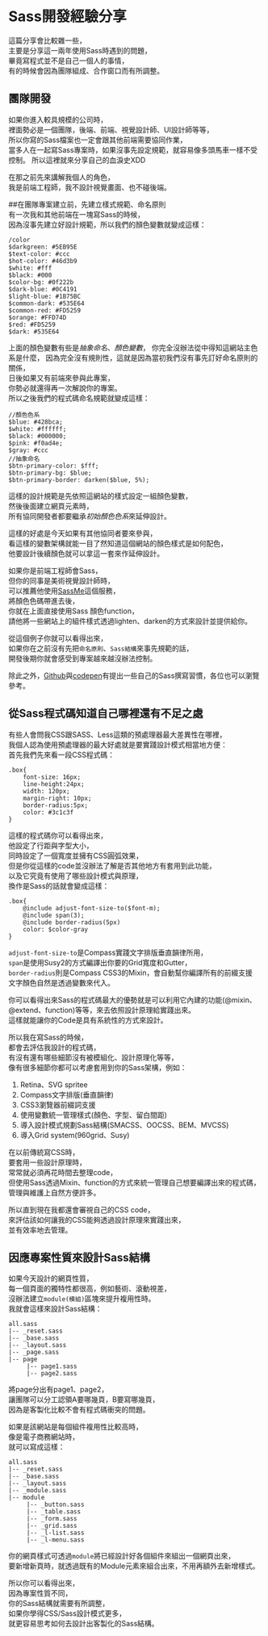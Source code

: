 # Sass開發經驗分享  
這篇分享會比較雜一些，  
主要是分享這一兩年使用Sass時遇到的問題，  
畢竟寫程式並不是自己一個人的事情，  
有的時候會因為團隊組成、合作窗口而有所調整。


## 團隊開發  
如果你進入較具規模的公司時，  
裡面勢必是一個團隊，後端、前端、視覺設計師、UI設計師等等，  
所以你寫的Sass檔案也一定會跟其他前端需要協同作業，  
當多人在一起寫Sass專案時，如果沒事先設定規範，就容易像多頭馬車一樣不受控制。
所以這裡就來分享自己的血淚史XDD  

在那之前先來講解我個人的角色，  
我是前端工程師，我不設計視覺畫面、也不碰後端。  

##在團隊專案建立前，先建立樣式規範、命名原則  
有一次我和其他前端在一塊寫Sass的時候，  
因為沒事先建立好設計規範，所以我們的顏色變數就變成這樣：  

	/color
	$darkgreen: #5EB95E
	$text-color: #ccc
	$hot-color: #46d3b9
	$white: #fff
	$black: #000
	$color-bg: #0f222b 
	$dark-blue: #0C4191
	$light-blue: #1B75BC
	$common-dark: #535E64
	$common-red: #FD5259
	$orange: #FFD74D
	$red: #FD5259
	$dark: #535E64

上面的顏色變數有些是*抽象命名*、*顏色變數*， 
你完全沒辦法從中得知這網站主色系是什麼， 
因為完全沒有規則性，這就是因為當初我們沒有事先訂好命名原則的關係，    
日後如果又有前端來參與此專案，  
你勢必就還得再一次解說你的專案。  
所以之後我們的程式碼命名規範就變成這樣：  

	//顏色色系
	$blue: #428bca;
	$white: #ffffff;
	$black: #000000;
	$pink: #f0ad4e;
	$gray: #ccc
	//抽象命名
	$btn-primary-color: $fff;
	$btn-primary-bg: $blue;
	$btn-primary-border: darken($blue, 5%); 

這樣的設計規範是先依照這網站的樣式設定一組顏色變數，  
然後後面建立網頁元素時，  
所有協同開發者都要繼承*初始顏色色系*來延伸設計。  

這樣的好處是今天如果有其他協同者要來參與，  
看這樣的變數架構就能一目了然知道這個網站的顏色樣式是如何配色，  
他要設計後續顏色就可以拿這一套來作延伸設計。  

如果你是前端工程師會Sass，  
但你的同事是美術視覺設計師時，  
可以推薦他使用<a href="http://sassme.arc90.com/">SassMe</a>這個服務，  
將顏色色碼帶進去後，  
你就在上面直接使用Sass 顏色function，  
請他將一些網站上的組件樣式透過lighten、darken的方式來設計並提供給你。   

從這個例子你就可以看得出來，  
如果你在之前沒有先把`命名原則`、`Sass結構`來事先規範的話，  
開發後期你就會感受到專案越來越沒辦法控制。

除此之外，<a href="https://github.com/styleguide/css" target="_blank">Github</a>與<a href="http://codepen.io/chriscoyier/blog/codepens-css">codepen</a>有提出一些自己的Sass撰寫習慣，各位也可以瀏覽參考。  

## 從Sass程式碼知道自己哪裡還有不足之處
有些人會問我CSS跟SASS、Less這類的預處理器最大差異性在哪裡，  
我個人認為使用預處理器的最大好處就是要實踐設計模式相當地方便：  
首先我們先來看一段CSS程式碼：  

	.box{
		font-size: 16px;
		line-height:24px;
		width: 120px;
		margin-right: 10px;
		border-radius:5px;
		color: #3c1c3f
	}
這樣的程式碼你可以看得出來，  
他設定了行距與字型大小，  
同時設定了一個寬度並擁有CSS圓弧效果，  
但是你從這樣的code並沒辦法了解是否其他地方有套用到此功能，  
以及它究竟有使用了哪些設計模式與原理，  
換作是Sass的話就會變成這樣： 

	.box{
		@include adjust-font-size-to($font-m);
		@include span(3);
		@include border-radius(5px)
		color: $color-gray
	}
`adjust-font-size-to`是Compass實踐文字排版垂直韻律所用，  
`span`是使用Susy2的方式編譯出你要的Grid寬度和Gutter，  
`border-radius`則是Compass CSS3的Mixin，會自動幫你編譯所有的前綴支援  
文字顏色自然是透過變數來代入。  

你可以看得出來Sass的程式碼最大的優勢就是可以利用它內建的功能(@mixin、@extend、function)等等，來去依照設計原理給實踐出來。  
這樣就能讓你的Code是具有系統性的方式來設計。
 
所以我在寫Sass的時候，  
都會去評估我設計的程式碼，  
有沒有還有哪些細節沒有被模組化、設計原理化等等，  
像有很多細節你都可以考慮套用到你的Sass架構，例如：  
1. Retina、SVG spritee
2. Compass文字排版(垂直韻律)
3. CSS3瀏覽器前綴詞支援
4. 使用變數統一管理樣式(顏色、字型、留白間距) 
5. 導入設計模式規劃Sass結構(SMACSS、OOCSS、BEM、MVCSS)
6. 導入Grid system(960grid、Susy)

在以前傳統寫CSS時，  
要套用一些設計原理時，  
常常就必須再花時間去整理code，  
但使用Sass透過Mixin、function的方式來統一管理自己想要編譯出來的程式碼，  
管理與維護上自然方便許多。  

所以直到現在我都還會審視自己的CSS code，  
來評估該如何讓我的CSS能夠透過設計原理來實踐出來，  
並有效率地去管理。


## 因應專案性質來設計Sass結構

如果今天設計的網頁性質，  
每一個頁面的獨特性都很高，例如藝術、滾動視差，  
沒辦法建立`module(模組)`區塊來提升複用性時。  
我就會這樣來設計Sass結構：
  
	all.sass
	|-- _reset.sass
	|-- _base.sass
	|-- _layout.sass
	|-- _page.sass
	|-- page
		 |-- page1.sass
		 |-- page2.sass

將page分出有page1、page2，  
讓團隊可以分工認領A要哪幾頁，B要寫哪幾頁，  
因為是客製化比較不會有程式碼衝突的問題。  

如果是該網站是每個組件複用性比較高時，  
像是電子商務網站時，  
就可以寫成這樣：  

	all.sass
	|-- _reset.sass
	|-- _base.sass
	|-- _layout.sass
	|-- _module.sass
	|-- module
		 |-- _button.sass
		 |-- _table.sass
		 |-- _form.sass
		 |-- _grid.sass
		 |-- _l-list.sass
		 |-- _l-menu.sass
你的網頁樣式可透過`module`將已經設計好各個組件來組出一個網頁出來，  
要新增新頁時，就透過既有的Module元素來組合出來，不用再額外去新增樣式。  

所以你可以看得出來，  
因為專案性質不同，  
你的Sass結構就需要有所調整，  
如果你學得CSS/Sass設計模式更多，  
就更容易思考如何去設計出客製化的Sass結構。  
